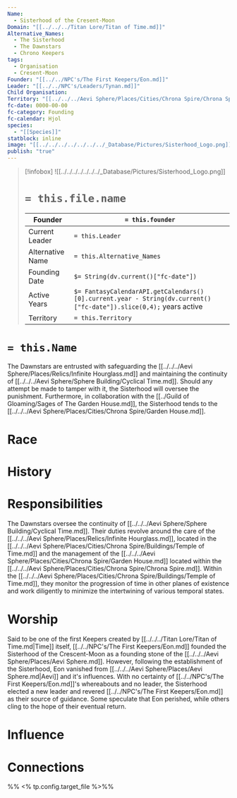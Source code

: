 ```yaml
---
Name:
  - Sisterhood of the Cresent-Moon
Domain: "[[../../../Titan Lore/Titan of Time.md]]"
Alternative_Names:
  - The Sisterhood
  - The Dawnstars
  - Chrono Keepers
tags:
  - Organisation
  - Cresent-Moon
Founder: "[[../../NPC's/The First Keepers/Eon.md]]"
Leader: "[[../../NPC's/Leaders/Tynan.md]]"
Child Organisation: 
Territory: "[[../../../Aevi Sphere/Places/Cities/Chrona Spire/Chrona Spire.md]]"
fc-date: 0000-00-00
fc-category: Founding
fc-calendar: Hjol
species:
  - "[[Species]]"
statblock: inline
image: "[[../../../../../../../_Database/Pictures/Sisterhood_Logo.png]]"
publish: "true"
---
```

> [!infobox]
> ![[../../../../../../../_Database/Pictures/Sisterhood_Logo.png]]
> # `= this.file.name`
> | Founder | `= this.founder` |
> | ---- | ---- |
> | Current Leader | `= this.Leader`|
> | Alternative Name | `= this.Alternative_Names`|
> | Founding Date | `$= String(dv.current()["fc-date"])`|
> | Active Years | `$= FantasyCalendarAPI.getCalendars()[0].current.year - String(dv.current()["fc-date"]).slice(0,4);` years active|
> | Territory | `= this.Territory`|
# `= this.Name`
  
The Dawnstars are entrusted with safeguarding the [[../../../Aevi Sphere/Places/Relics/Infinite Hourglass.md]] and maintaining the continuity of [[../../../Aevi Sphere/Sphere Building/Cyclical Time.md]]. Should any attempt be made to tamper with it, the Sisterhood will oversee the punishment. Furthermore, in collaboration with the [[../Guild of Gloaming/Sages of The Garden House.md]], the Sisterhood tends to the [[../../../Aevi Sphere/Places/Cities/Chrona Spire/Garden House.md]].

# Race 


# History
# Responsibilities 

The Dawnstars oversee the continuity of [[../../../Aevi Sphere/Sphere Building/Cyclical Time.md]]. Their duties revolve around the care of the [[../../../Aevi Sphere/Places/Relics/Infinite Hourglass.md]], located in the [[../../../Aevi Sphere/Places/Cities/Chrona Spire/Buildings/Temple of Time.md]] and the management of the [[../../../Aevi Sphere/Places/Cities/Chrona Spire/Garden House.md]] located within the [[../../../Aevi Sphere/Places/Cities/Chrona Spire/Chrona Spire.md]]. Within the [[../../../Aevi Sphere/Places/Cities/Chrona Spire/Buildings/Temple of Time.md]], they monitor the progression of time in other planes of existence and work diligently to minimize the intertwining of various temporal states.
# Worship

Said to be one of the first Keepers created by [[../../../Titan Lore/Titan of Time.md|Time]] itself, [[../../NPC's/The First Keepers/Eon.md]] founded the Sisterhood of the Crescent-Moon as a founding stone of the [[../../../Aevi Sphere/Places/Aevi Sphere.md]]. However, following the establishment of the Sisterhood, Eon vanished from [[../../../Aevi Sphere/Places/Aevi Sphere.md|Aevi]] and it's influences. With no certainty of [[../../NPC's/The First Keepers/Eon.md]]'s whereabouts and no leader, the Sisterhood elected a new leader and revered [[../../NPC's/The First Keepers/Eon.md]] as their source of guidance. Some speculate that Eon perished, while others cling to the hope of their eventual return.
# Influence
# Connections


%% <% tp.config.target_file %>%%
